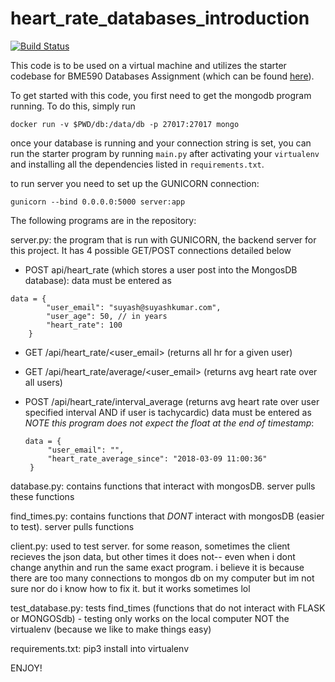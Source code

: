 # heart_rate_databases_introduction

[![Build Status](https://travis-ci.org/kmc97/heart_rate_databases_introduction.svg?branch=master)](https://travis-ci.org/kmc97/heart_rate_databases_introduction)

This code is to be used on a virtual machine and utilizes the starter codebase for BME590 Databases Assignment (which can be found [here](https://github.com/mlp6/Medical-Software-Design/blob/master/Lectures/databases/main.md#mini-projectassignment)). 

To get started with this code, you first need to get the mongodb program running. To do this, simply run 
``` 
docker run -v $PWD/db:/data/db -p 27017:27017 mongo
```
once your database is running and your connection string is set, you can run the starter program by running `main.py` after activating your `virtualenv` and installing all the dependencies listed in `requirements.txt`.

to run server you need to set up the GUNICORN connection:
```
gunicorn --bind 0.0.0.0:5000 server:app
```

The following programs are in the repository:

server.py: the program that is run with GUNICORN, the backend server for this project. It has 4 possible GET/POST connections detailed below
- POST api/heart_rate (which stores a user post into the MongosDB database):
    data must be entered as
```  
data = {
        "user_email": "suyash@suyashkumar.com",
        "user_age": 50, // in years
        "heart_rate": 100
    }
  ```  
- GET /api/heart_rate/<user_email> (returns all hr for a given user)
- GET /api/heart_rate/average/<user_email> (returns avg heart rate over all users)
- POST /api/heart_rate/interval_average (returns avg heart rate over user specified interval AND if user is tachycardic)
    data must be entered as *NOTE this program does not expect the float at the end of timestamp*:
   
   ```
   data = {
        "user_email": "",
        "heart_rate_average_since": "2018-03-09 11:00:36"
    }
   ``` 
database.py: contains functions that interact with mongosDB. server pulls these functions

find_times.py: contains functions that *DONT* interact with mongosDB (easier to test). server pulls functions

client.py: used to test server. for some reason, sometimes the client recieves the json data, but other times it does not-- even when i dont change anythin and run the same exact program. i believe it is because there are too many connections to mongos db on my computer but im not sure nor do i know how to fix it. but it works sometimes lol

test_database.py: tests find_times (functions that do not interact with FLASK or MONGOSdb)
    - testing only works on the local computer NOT the virtualenv (because we like to make things easy)    

requirements.txt: pip3 install into virtualenv

ENJOY!
